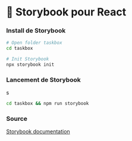# 📖 Storybook pour React

### Install de Storybook

```sh
# Open folder taskbox
cd taskbox

# Init Storybook
npx storybook init

```

### Lancement de Storybook
s
```sh
cd taskbox && npm run storybook 

```

### Source
[Storybook documentation](https://storybook.js.org/tutorials/intro-to-storybook/react/fr/get-started/)
